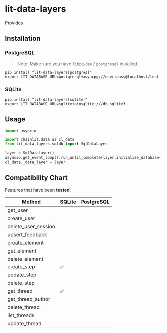 # lit-data-layers

Provides 

## Installation

### PostgreSQL
> Note: Make sure you have `libpq-dev` / `postgresql` installed.
```shell
pip install "lit-data-layers[postgres]"
export LIT_DATABASE_URL=postgresql+asyncpg://user:pass@localhost/test
```

### SQLite
```shell
pip install "lit-data-layers[sqlite]"
export LIT_DATABASE_URL=sqlite+aiosqlite:///db.sqlite3
```

## Usage

```python
import asyncio

import chainlit.data as cl_data
from lit_data_layers.sqldb import SqlDataLayer

layer = SqlDataLayer()
asyncio.get_event_loop().run_until_complete(layer.initialize_database())
cl_data._data_layer = layer
```

## Compatibility Chart

Features that have been **tested**.

| Method              	 | SQLite 	 | PostgreSQL 	 |
|-----------------------|----------|--------------|
| get_user            	 | 	        | 	            |
| create_user         	 | 	        | 	            |
| delete_user_session 	 | 	        | 	            |
| upsert_feedback     	 | 	        | 	            |
| create_element      	 | 	        | 	            |
| get_element         	 | 	        | 	            |
| delete_element      	 | 	        | 	            |
| create_step         	 | ✅      	 | 	            |
| update_step         	 | 	        | 	            |
| delete_step         	 | 	        | 	            |
| get_thread          	 | ✅      	 | 	            |
| get_thread_author   	 | 	        | 	            |
| delete_thread       	 | 	        | 	            |
| list_threads        	 | 	        | 	            |
| update_thread       	 | 	        | 	            |